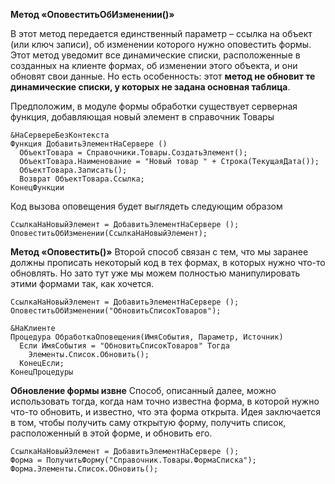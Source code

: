 **Метод «ОповеститьОбИзменении()»**

В этот метод передается единственный параметр – ссылка на объект (или ключ записи), об изменении которого нужно оповестить формы. Этот метод уведомит все динамические списки, расположенные в созданных на клиенте формах, об изменении этого объекта, и они обновят свои данные. Но есть особенность: этот **метод не обновит те динамические списки, у которых не задана основная таблица**.

Предположим, в модуле формы обработки существует серверная функция, добавляющая новый элемент в справочник Товары
```
&НаСервереБезКонтекста
Функция ДобавитьЭлементНаСервере ()
  ОбъектТовара = Справочники.Товары.СоздатьЭлемент();
  ОбъектТовара.Наименование = "Новый товар " + Строка(ТекущаяДата());
  ОбъектТовара.Записать();
  Возврат ОбъектТовара.Ссылка;
КонецФункции
```

Код вызова оповещения будет выглядеть следующим образом 
```
СсылкаНаНовыйЭлемент = ДобавитьЭлементНаСервере ();
ОповеститьОбИзменении(СсылкаНаНовыйЭлемент);
```

**Метод «Оповестить()»**
Второй способ связан с тем, что мы заранее должны прописать некоторый код в тех формах, в которых нужно что-то обновлять. Но зато тут уже мы можем полностью манипулировать этими формами так, как хочется.
```
СсылкаНаНовыйЭлемент = ДобавитьЭлементНаСервере ();
ОповеститьОбИзменении("ОбновитьСписокТоваров");
```
```
&НаКлиенте
Процедура ОбработкаОповещения(ИмяСобытия, Параметр, Источник)
  Если ИмяСобытия = "ОбновитьСписокТоваров" Тогда
    Элементы.Список.Обновить();
  КонецЕсли;
КонецПроцедуры
```

**Обновление формы извне**
Способ, описанный далее, можно использовать тогда, когда нам точно известна форма, в которой нужно что-то обновить, и известно, что эта форма открыта.
Идея заключается в том, чтобы получить саму открытую форму, получить список, расположенный в этой форме, и обновить его.
```
СсылкаНаНовыйЭлемент = ДобавитьЭлементНаСервере ();
Форма = ПолучитьФорму("Справочник.Товары.ФормаСписка");
Форма.Элементы.Список.Обновить();
```










